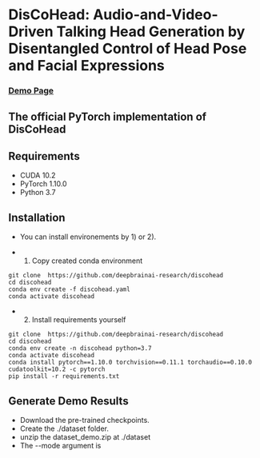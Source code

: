 # DisCoHead: Audio-and-Video-Driven Talking Head Generation by Disentangled Control of Head Pose and Facial Expressions

### [Demo Page](https://deepbrainai-research.github.io/discohead)

## The official PyTorch implementation of DisCoHead

## Requirements
- CUDA 10.2
- PyTorch 1.10.0
- Python 3.7

## Installation
- You can install environements by 1) or 2).

* 1) Copy created conda environment

```
git clone  https://github.com/deepbrainai-research/discohead
cd discohead
conda env create -f discohead.yaml
conda activate discohead
```
* 2) Install requirements yourself

```
git clone  https://github.com/deepbrainai-research/discohead
cd discohead
conda env create -n discohead python=3.7
conda activate discohead
conda install pytorch==1.10.0 torchvision==0.11.1 torchaudio==0.10.0 cudatoolkit=10.2 -c pytorch
pip install -r requirements.txt
```

## Generate Demo Results

- Download the pre-trained checkpoints.
- Create the ./dataset folder.
- unzip the dataset_demo.zip at ./dataset
- The --mode argument is 